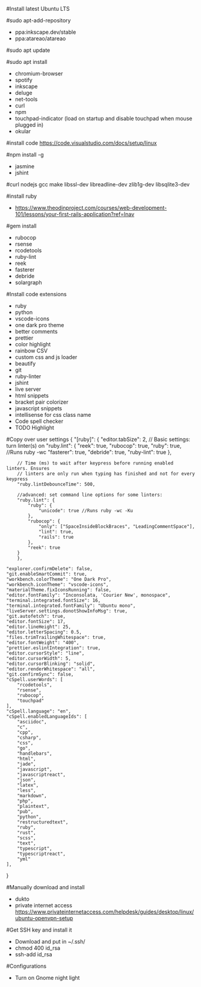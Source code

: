 #Install latest Ubuntu LTS

#sudo apt-add-repository
- ppa:inkscape.dev/stable
- ppa:atareao/atareao

#sudo apt update

#sudo apt install
- chromium-browser
- spotify
- inkscape
- deluge
- net-tools
- curl
- npm
- touchpad-indicator (load on startup and disable touchpad when mouse plugged in)
- okular

#install code
https://code.visualstudio.com/docs/setup/linux

#npm install -g
- jasmine
- jshint

#curl nodejs gcc make libssl-dev libreadline-dev zlib1g-dev libsqlite3-dev

#install ruby
- https://www.theodinproject.com/courses/web-development-101/lessons/your-first-rails-application?ref=lnav

#gem install
- rubocop
- rsense
- rcodetools
- ruby-lint
- reek
- fasterer
- debride
- solargraph

#Install code extensions
- ruby
- python
- vscode-icons
- one dark pro theme
- better comments
- prettier
- color highlight
- rainbow CSV
- custom css and js loader
- beautify
- git
- ruby-linter
- jshint
- live server
- html snippets
- bracket pair colorizer
- javascript snippets
- intellisense for css class name
- Code spell checker
- TODO Highlight

#Copy over user settings
{
    "[ruby]": {
        "editor.tabSize": 2,
        // Basic settings: turn linter(s) on
        "ruby.lint": {
            "reek": true,
            "rubocop": true,
            "ruby": true, //Runs ruby -wc
            "fasterer": true,
            "debride": true,
            "ruby-lint": true
        },

        // Time (ms) to wait after keypress before running enabled linters. Ensures
        // linters are only run when typing has finished and not for every keypress
        "ruby.lintDebounceTime": 500,

        //advanced: set command line options for some linters:
        "ruby.lint": {
            "ruby": {
                "unicode": true //Runs ruby -wc -Ku
            },
            "rubocop": {
                "only": ["SpaceInsideBlockBraces", "LeadingCommentSpace"],
                "lint": true,
                "rails": true
            },
            "reek": true
        }
        },

    "explorer.confirmDelete": false,
    "git.enableSmartCommit": true,
    "workbench.colorTheme": "One Dark Pro",
    "workbench.iconTheme": "vscode-icons",
    "materialTheme.fixIconsRunning": false,
    "editor.fontFamily": "Inconsolata, 'Courier New', monospace",
    "terminal.integrated.fontSize": 16,
    "terminal.integrated.fontFamily": "Ubuntu mono",
    "liveServer.settings.donotShowInfoMsg": true,
    "git.autofetch": true,
    "editor.fontSize": 17,
    "editor.lineHeight": 25,
    "editor.letterSpacing": 0.5,
    "files.trimTrailingWhitespace": true,
    "editor.fontWeight": "400",
    "prettier.eslintIntegration": true,
    "editor.cursorStyle": "line",
    "editor.cursorWidth": 5,
    "editor.cursorBlinking": "solid",
    "editor.renderWhitespace": "all",
    "git.confirmSync": false,
    "cSpell.userWords": [
        "rcodetools",
        "rsense",
        "rubocop",
        "touchpad"
    ],
    "cSpell.language": "en",
    "cSpell.enabledLanguageIds": [
        "asciidoc",
        "c",
        "cpp",
        "csharp",
        "css",
        "go",
        "handlebars",
        "html",
        "jade",
        "javascript",
        "javascriptreact",
        "json",
        "latex",
        "less",
        "markdown",
        "php",
        "plaintext",
        "pub",
        "python",
        "restructuredtext",
        "ruby",
        "rust",
        "scss",
        "text",
        "typescript",
        "typescriptreact",
        "yml"
    ],
}

#Manually download and install
- dukto
- private internet access https://www.privateinternetaccess.com/helpdesk/guides/desktop/linux/ubuntu-openvpn-setup

#Get SSH key and install it
- Download and put in ~/.ssh/
- chmod 400 id_rsa
- ssh-add id_rsa

#Configurations
- Turn on Gnome night light